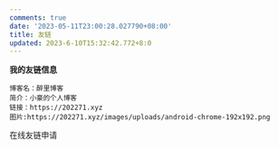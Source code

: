 ```yaml
---
comments: true
date: '2023-05-11T23:00:28.027790+08:00'
title: 友链
updated: 2023-6-10T15:32:42.772+8:0
---
```

<div id="qexo-friends"></div>
<link rel="stylesheet" href="https://npm.elemecdn.com/qexo-friends/friends.css"/>
<script src="https://npm.elemecdn.com/qexo-static@1.6.0/hexo/friends.js"></script>
<script>loadQexoFriends("qexo-friends", "https://can1425admin.best6.top")</script>

**我的友链信息**

```
博客名：醉里博客
简介：小豪的个人博客
链接：https://202271.xyz
图片:https://202271.xyz/images/uploads/android-chrome-192x192.png
```

在线友链申请

<div id="friends-api"></div>
<script src="https://npm.elemecdn.com/qexo-friends/friends-api.js"></script>
<script>qexo_friend_api("friends-api","https://can1425admin.best6.top");</script>
